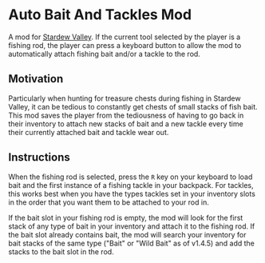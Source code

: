 # Auto Bait And Tackles Mod

A mod for [Stardew Valley](https://www.stardewvalley.net/). If the current tool selected by the player is a fishing rod, the player can press a keyboard button to allow the mod to automatically attach fishing bait and/or a tackle to the rod.

## Motivation

Particularly when hunting for treasure chests during fishing in Stardew Valley, it can be tedious to constantly get chests of small stacks of fish bait. This mod saves the player from the tediousness of having to go back in their inventory to attach new stacks of bait and a new tackle every time their currently attached bait and tackle wear out.

## Instructions

When the fishing rod is selected, press the `R` key on your keyboard to load bait and the first instance of a fishing tackle in your backpack. For tackles, this works best when you have the types tackles set in your inventory slots in the order that you want them to be attached to your rod in.

If the bait slot in your fishing rod is empty, the mod will look for the first stack of any type of bait in your inventory and attach it to the fishing rod. If the bait slot already contains bait, the mod will search your inventory for bait stacks of the same type ("Bait" or "Wild Bait" as of v1.4.5) and add the stacks to the bait slot in the rod.
